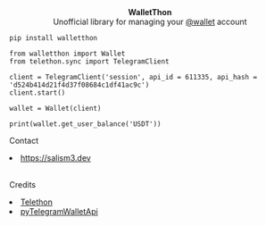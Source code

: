 <center><b>WalletThon</b></center>
<center>Unofficial library for managing your <a href="https://t.me/wallet">@wallet</a> account</center>

```
pip install walletthon
```

```
from walletthon import Wallet
from telethon.sync import TelegramClient

client = TelegramClient('session', api_id = 611335, api_hash = 'd524b414d21f4d37f08684c1df41ac9c')
client.start()

wallet = Wallet(client)

print(wallet.get_user_balance('USDT'))
```

<p>Contact</p>
<li><a href="https://salism3.dev">https://salism3.dev</a></li><br>

<p>Credits</p>
<li><a href="https://github.com/LonamiWebs/Telethon">Telethon</a></li>
<li><a href="https://github.com/no-name-user-name/pyTelegramWalletApi">pyTelegramWalletApi</a></li>